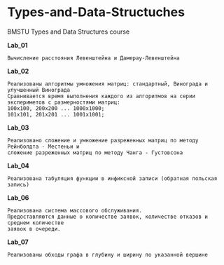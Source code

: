 # Types-and-Data-Structuches

BMSTU Types and Data Structures course

**Lab_01**

	Вычисление расстояния Левенштейна и Дамерау-Левенштейна
	
**Lab_02**

	Реализованы алгоритмы умножения матриц: стандартный, Винограда и улучшенный Винограда
	Сравнивается время выполнения каждого из алгоритмов на серии экспериметов с размерностями матриц:
	100х100, 200х200 ... 1000х1000;
	101x101, 201x201 ... 1001x1001;
	
**Lab_03**

	Реализовано сложение и умножение разреженных матриц по методу Рейнболдта - Местеньи и 
	сложение разреженных матриц по методу Чанга - Густовсона
	
**Lab_04**

	Реализована табуляция функции в инфиксной записи (обратная польская запись)
	
**Lab_06**

	Реализована система массового обслуживания.
	Предоставляются данные о количестве заявок, количестве отказов и среднем количестве
	заявок в очереди.
	
**Lab_07**

	Реализованы обходы графа в глубину и ширину по указанной вершине
	